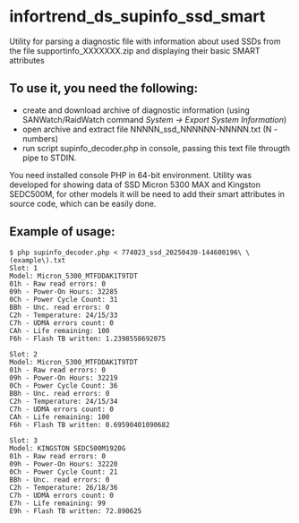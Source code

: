 # infortrend_ds_supinfo_ssd_smart

Utility for parsing a diagnostic file with information about used SSDs from the file supportinfo_XXXXXXX.zip and displaying their basic SMART attributes 

## To use it, you need the following:

- create and download archive of diagnostic information (using SANWatch/RaidWatch command *System -> Export System Information*)
- open archive and extract file NNNNN_ssd_NNNNNN-NNNNN.txt (N - numbers)
- run script supinfo_decoder.php in console, passing this text file througth pipe to STDIN.

You need installed console PHP in 64-bit environment. Utility was developed for showing data of SSD Micron 5300 MAX and Kingston SEDC500M, for other models it will be need to add their smart attributes in source code, which can be easily done.

## Example of usage:

```
$ php supinfo_decoder.php < 774023_ssd_20250430-144600196\ \(example\).txt
Slot: 1
Model: Micron_5300_MTFDDAK1T9TDT
01h - Raw read errors: 0
09h - Power-On Hours: 32285
0Ch - Power Cycle Count: 31
BBh - Unc. read errors: 0
C2h - Temperature: 24/15/33
C7h - UDMA errors count: 0
CAh - Life remaining: 100
F6h - Flash TB written: 1.2398558692075

Slot: 2
Model: Micron_5300_MTFDDAK1T9TDT
01h - Raw read errors: 0
09h - Power-On Hours: 32219
0Ch - Power Cycle Count: 36
BBh - Unc. read errors: 0
C2h - Temperature: 24/15/34
C7h - UDMA errors count: 0
CAh - Life remaining: 100
F6h - Flash TB written: 0.69590401090682

Slot: 3
Model: KINGSTON SEDC500M1920G
01h - Raw read errors: 0
09h - Power-On Hours: 32220
0Ch - Power Cycle Count: 21
BBh - Unc. read errors: 0
C2h - Temperature: 26/18/36
C7h - UDMA errors count: 0
E7h - Life remaining: 99
E9h - Flash TB written: 72.890625
```
